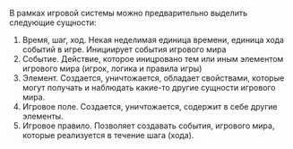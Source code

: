 В рамках игровой системы можно предварительно выделить следующие сущности: 
1) Время, шаг, ход. Некая неделимая единица времени, единица хода событий в игре. Инициирует события игрового мира 
2) Событие. Действие, которое иницровано тем или иным элементом игрового мира (игрок, логика и правила игры)
3) Элемент. Создается, уничтожается, обладает свойствами, которые могут получать и наблюдать какие-то другие сущности игрового мира. 
4) Игровое поле. Создается, уничтожается, содержит в себе другие элементы. 
5) Игровое правило. Позволяет создавать события, игрового мира, которые реализуется в течение шага (хода).  
